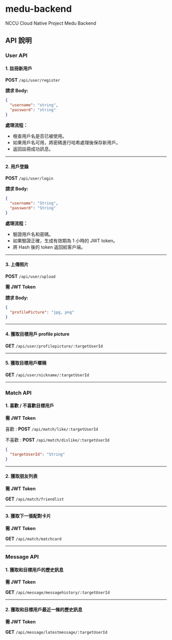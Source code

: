 # medu-backend
NCCU Cloud Native Project Medu Backend

## API 說明

### User API 
#### 1. 註冊新用戶

**POST** `/api/user/register`

**請求 Body:**
```json
{
  "username": "string",
  "password": "string"
}
```

**處理流程：**
- 檢查用戶名是否已被使用。
- 如果用戶名可用，將密碼進行哈希處理後保存新用戶。
- 返回註冊成功訊息。

---

#### 2. 用戶登錄

**POST** `/api/user/login`

**請求 Body:**
```json
{
  "username": "String",
  "password": "String"
}
```

**處理流程：**
- 驗證用戶名和密碼。
- 如果驗證正確，生成有效期為 1 小時的 JWT token。
- 將 Hash 後的 token 返回給客戶端。

---

#### 3. 上傳照片
**POST** `/api/user/upload`

**需 JWT Token**

**請求 Body:**
```json
{
  "profilePicture": "jpg, png"
}
```
---
#### 4. 獲取目標用戶 profile picture
**GET** `/api/user/profilepicture/:targetUserId`

---
#### 5. 獲取目標用戶暱稱
**GET** `/api/user/nickname/:targetUserId`

---

### Match API
#### 1. 喜歡 / 不喜歡目標用戶

**需 JWT Token**

喜歡 : **POST** `/api/match/like/:targetUserId`

不喜歡 : **POST** `/api/match/dislike/:targetUserId`
```json
{
  "targetUserId": "String"
}
```

---

#### 2. 獲取朋友列表

**需 JWT Token**

**GET** `/api/match/friendlist`

---

#### 3. 獲取下一張配對卡片

**需 JWT Token**

**GET** `/api/match/matchcard`


---

### Message API

#### 1. 獲取和目標用戶的歷史訊息

**需 JWT Token**

**GET** `/api/message/messagehistory/:targetUserId`

---

#### 2. 獲取和目標用戶最近一條的歷史訊息

**需 JWT Token**

**GET** `/api/message/latestmessage/:targetUserId`




